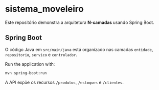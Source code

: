 # sistema_moveleiro

Este repositório demonstra a arquitetura **N-camadas** usando Spring Boot.

## Spring Boot

O código Java em `src/main/java` está organizado nas camadas
`entidade`, `repositorio`, `servico` e `controlador`.

Run the application with:

```bash
mvn spring-boot:run
```

A API expõe os recursos `/produtos`, `/estoques` e `/clientes`.
